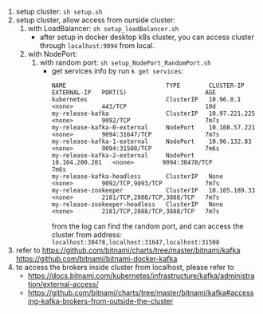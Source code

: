 1. setup cluster: `sh setup.sh`
2. setup cluster, allow access from ourside cluster:
   1. with LoadBalancer: `sh setup_loadBalancer.sh`
      * after setup in docker desktop k8s cluster, you can access cluster through `localhost:9094` from local.
   2. with NodePort: 
      1. with random port: `sh setup_NodePort_RandomPort.sh`
         * get services info by run `k get services`:
            ```log
            NAME                            TYPE        CLUSTER-IP       EXTERNAL-IP   PORT(S)                      AGE
            kubernetes                      ClusterIP   10.96.0.1        <none>        443/TCP                      10d
            my-release-kafka                ClusterIP   10.97.221.225    <none>        9092/TCP                     7m7s
            my-release-kafka-0-external     NodePort    10.108.57.221    <none>        9094:31647/TCP               7m7s
            my-release-kafka-1-external     NodePort    10.96.132.83     <none>        9094:31508/TCP               7m6s
            my-release-kafka-2-external     NodePort    10.104.200.201   <none>        9094:30478/TCP               7m6s
            my-release-kafka-headless       ClusterIP   None             <none>        9092/TCP,9093/TCP            7m7s
            my-release-zookeeper            ClusterIP   10.105.189.33    <none>        2181/TCP,2888/TCP,3888/TCP   7m7s
            my-release-zookeeper-headless   ClusterIP   None             <none>        2181/TCP,2888/TCP,3888/TCP   7m7s
            ```
            from the log can find the random port, and can access the cluster from address: `localhost:30478,localhost:31647,localhost:31508`
1. refer to https://github.com/bitnami/charts/tree/master/bitnami/kafka
            https://github.com/bitnami/bitnami-docker-kafka
2. to access the brokers inside cluster from localhost, please refer to 
   * https://docs.bitnami.com/kubernetes/infrastructure/kafka/administration/external-access/
   * https://github.com/bitnami/charts/tree/master/bitnami/kafka#accessing-kafka-brokers-from-outside-the-cluster